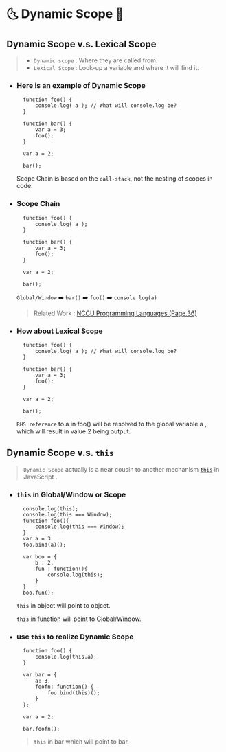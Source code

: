 # 🌜  Dynamic Scope 🌛 #

## Dynamic Scope v.s. Lexical Scope ##

> - `Dynamic scope` : Where they are called from.
> - `Lexical Scope` : Look-up a variable and where it will find it.

- ### Here is an example of Dynamic Scope ###

        function foo() {
            console.log( a ); // What will console.log be?
        }

        function bar() {
            var a = 3;
            foo();
        }

        var a = 2;

        bar();

    Scope Chain is based on the `call-stack`, not the nesting of scopes in code.

- ### Scope Chain ###

        function foo() {
            console.log( a );  
        }

        function bar() {  
            var a = 3;
            foo();
        }

        var a = 2;

        bar();  

    `Global/Window` ➡️ `bar()` ➡️  `foo()` ➡️ `console.log(a)`  

    > Related Work :
    > [NCCU Programming Languages (Page.36)](http://www.cs.nccu.edu.tw/~chenk/Courses/PL/Lectures/PL-Lect-5-S06.pdf)

- ### How about Lexical Scope ###

        function foo() {
            console.log( a ); // What will console.log be?
        }

        function bar() {
            var a = 3;
            foo();
        }

        var a = 2;

        bar();
    `RHS reference` to a in foo() will be resolved to the global variable a , which will result in value 2 being output.

## Dynamic Scope v.s. `this` ##

> `Dynamic Scope` actually is a near cousin to another mechanism [` this `](https://developer.mozilla.org/zh-TW/docs/Web/JavaScript/Reference/Operators/this) in JavaScript .

- ### `this` in Global/Window or Scope ###

        console.log(this);
        console.log(this === Window);
        function foo(){
            console.log(this === Window);
        }
        var a = 3
        foo.bind(a)();

        var boo = {
            b : 2,
            fun : function(){
                console.log(this);
            }
        }
        boo.fun();

    `this` in object will point to objcet.

    `this` in function will point to Global/Window.

- ### use `this` to realize Dynamic Scope ###

        function foo() {
            console.log(this.a);
        }

        var bar = {
            a: 3,
            foofn: function() {
                foo.bind(this)();
            }
        };

        var a = 2;

        bar.foofn();

    > `this` in bar which will point to bar.
